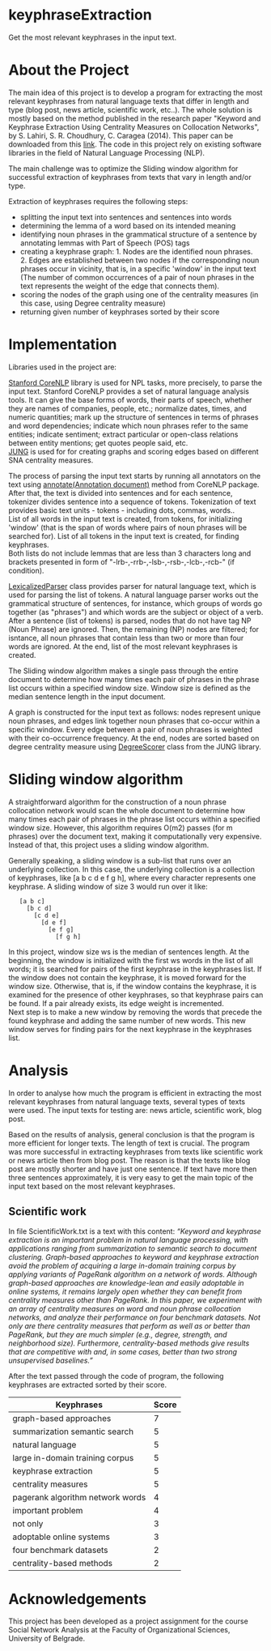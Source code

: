 # keyphraseExtraction
Get the most relevant keyphrases in the input text.

# About the Project

The main idea of this project is to develop a program for extracting the most relevant keyphrases from natural language texts that differ in length and type (blog post, news article, scientific work, etc..).
The whole solution is mostly based on the method published in the research paper "Keyword and Keyphrase Extraction Using Centrality Measures on Collocation Networks", by S. Lahiri, S. R. Choudhury, C. Caragea (2014). This paper can be downloaded from this [link](http://arxiv.org/pdf/1401.6571v1).
The code in this project rely on existing software libraries in the field of Natural Language Processing (NLP).

The main challenge was to optimize the Sliding window algorithm for successful extraction of keyphrases from texts that vary in length and/or type.

Extraction of keyphrases requires the following steps:
- splitting the input text into sentences and sentences into words
- determining the lemma of a word based on its intended meaning
- identifying noun phrases in the grammatical structure of a sentence by annotating lemmas with Part of Speech (POS) tags
- creating a keyphrase graph: 1. Nodes are the identified noun phrases.</br>
                  2. Edges are established between two nodes if the corresponding noun phrases occur in vicinity, that is, in a specific 'window' in the input text (The number of common occurrences of a pair of noun phrases in the text represents the weight of the edge that connects them).
- scoring the nodes of the graph using one of the centrality measures (in this case, using Degree centrality measure)
- returning given number of keyphrases sorted by their score

# Implementation

Libraries used in the project are:

[Stanford CoreNLP](http://nlp.stanford.edu/) library is used for NPL tasks, more precisely, to parse the input text. Stanford CoreNLP provides a set of natural language analysis tools. It can give the base forms of words, their parts of speech, whether they are names of companies, people, etc.; normalize dates, times, and numeric quantities; mark up the structure of sentences in terms of phrases and word dependencies; indicate which noun phrases refer to the same entities; indicate sentiment; extract particular or open-class relations between entity mentions; get quotes people said, etc.</br> 
[JUNG](http://jung.sourceforge.net/) is used for for creating graphs and scoring edges based on different SNA centrality measures.

The process of parsing the input text starts by running all annotators on the text using [annotate(Annotation document)](https://stanfordnlp.github.io/CoreNLP/api.html) method from CoreNLP package.</br>
After that, the text is divided into sentences and for each sentence, tokenizer divides sentence into a sequence of tokens.
Tokenization of text provides basic text units - tokens - including dots, commas, words.. </br>
List of all words in the input text is created, from tokens, for initializing 'window' (that is the span of words where pairs of noun phrases will be searched for). 
List of all tokens in the input text is created, for finding keyphrases. </br>
Both lists do not include lemmas that are less than 3 characters long and brackets presented in form of "-lrb-,-rrb-,-lsb-,-rsb-,-lcb-,-rcb-" (if condition).

[LexicalizedParser](https://nlp.stanford.edu/nlp/javadoc/javanlp/edu/stanford/nlp/parser/lexparser/LexicalizedParser.html) class provides parser for natural language text, which is used for parsing the list of tokens. A natural language parser works out the grammatical structure of sentences, for instance, which groups of words go together (as "phrases") and which words are the subject or object of a verb. 
After a sentence (list of tokens) is parsed, nodes that do not have tag NP (Noun Phrase) are ignored. Then, the remaining (NP) nodes are filtered; for isntance, all noun phrases that contain less than two or more than four words are ignored. At the end, list of the most relevant keyphrases is created.

The Sliding window algorithm makes a single pass through the entire document to determine how many times each pair of phrases in the phrase list occurs within a specified window size. Window size is defined as the median sentence length in the input document.

A graph is constructed for the input text as follows: nodes represent unique noun phrases, and edges link together noun phrases that co-occur within a specific window. Every edge between a pair of noun phrases is weighted with their co-occurrence frequency. At the end, nodes are sorted based on degree centrality measure using [DegreeScorer](http://jung.sourceforge.net/doc/api/edu/uci/ics/jung/algorithms/scoring/DegreeScorer.html) class from the JUNG library.

# Sliding window algorithm

A straightforward algorithm for the construction of a noun phrase collocation network would scan the whole document to determine how many times each pair of phrases in the phrase list occurs within a specified window size. However, this algorithm requires O(m2) passes (for m phrases) over the document text, making it computationally very expensive.</br>
Instead of that, this project uses a sliding window algorithm.

Generally speaking, a sliding window is a sub-list that runs over an underlying collection. In this case, the underlying collection is a collection of keyphrases, like [a b c d e f g h], where every character represents one keyphrase. A sliding window of size 3 would run over it like: 

 ``` 
    [a b c]
      [b c d]
        [c d e]
          [d e f]
            [e f g]
              [f g h]  
```
              
In this project, window size ws is the median of sentences length.
At the beginning, the window is initialized with the first ws words in the list of all words; it is searched for pairs of the first keyphrase in the keyphrases list. If the window does not contain the keyphrase, it is moved forward for the window size. Otherwise, that is, if the window contains the keyphrase, it is examined for the presence of other keyphrases, so that keyphrase pairs can be found. If a pair already exists, its edge weight is incremented.</br>
Next step is to make a new window by removing the words that precede the found keyphrase and adding the same number of new words. This new window serves for finding pairs for the next keyphrase in the keyphrases list.

# Analysis

In order to analyse how much the program is efficient in extracting the most relevant keyphrases from natural language texts,
several types of texts were used. The input texts for testing are: news article, scientific work, blog post.

Based on the results of analysis, general conclusion is that the program is more efficient for longer texts. The length of text is crucial. The program was more successful in extracting keyphrases from texts like scientific work or news article then from blog post. The reason is that the texts like blog post are mostly shorter and have just one sentence. If text have more then three sentences approximately, it is very easy to get the main topic of the input text based on the most relevant keyphrases.

Scientific work 
---------------

In file ScientificWork.txt is a text with this content: 
*“Keyword and keyphrase extraction is an
important problem in natural language
processing, with applications ranging
from summarization to semantic search
to document clustering. Graph-based approaches
to keyword and keyphrase extraction
avoid the problem of acquiring a
large in-domain training corpus by applying
variants of PageRank algorithm on a
network of words. Although graph-based
approaches are knowledge-lean and easily
adoptable in online systems, it remains
largely open whether they can benefit from
centrality measures other than PageRank.
In this paper, we experiment with an array
of centrality measures on word and
noun phrase collocation networks, and analyze
their performance on four benchmark
datasets. Not only are there centrality
measures that perform as well as or better
than PageRank, but they are much simpler
(e.g., degree, strength, and neighborhood
size). Furthermore, centrality-based
methods give results that are competitive
with and, in some cases, better than two
strong unsupervised baselines.”*

After the text passed through the code of program, the following keyphrases are extracted sorted by their score.

| Keyphrases                        | Score |
|-----------------------------------|-------|
| graph-based approaches            | 7     |
| summarization semantic search     | 5     |
| natural language                  | 5     |
| large in-domain training corpus   | 5     |
| keyphrase extraction              | 5     |         
| centrality measures               | 5     |
| pagerank algorithm network words  | 4     |
| important problem                 | 4     |           
| not only                          | 3     |
| adoptable online systems          | 3     |        
| four benchmark datasets           | 2     |
| centrality-based methods          | 2     |



# Acknowledgements

This project has been developed as a project assignment for the course Social Network Analysis at the Faculty of Organizational Sciences, University of Belgrade.
